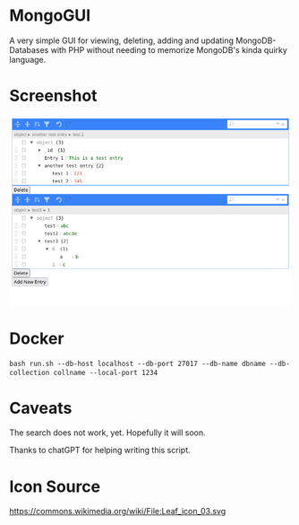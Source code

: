 # MongoGUI

A very simple GUI for viewing, deleting, adding and updating MongoDB-Databases with PHP without needing to memorize MongoDB's kinda quirky language. 

# Screenshot

![Screenshot](screenshot_alpha.png?raw=true "Screenshot")

# Docker

```console
bash run.sh --db-host localhost --db-port 27017 --db-name dbname --db-collection collname --local-port 1234
```

# Caveats

The search does not work, yet. Hopefully it will soon.

Thanks to chatGPT for helping writing this script.

# Icon Source

https://commons.wikimedia.org/wiki/File:Leaf_icon_03.svg
